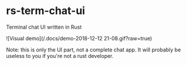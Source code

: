 # rs-term-chat-ui
Terminal chat UI written in Rust

![Visual demo](/.docs/demo-2018-12-12 21-08.gif?raw=true)

Note: this is only the UI part, not a complete chat app. It will probably be useless to you if you're not a rust developer.